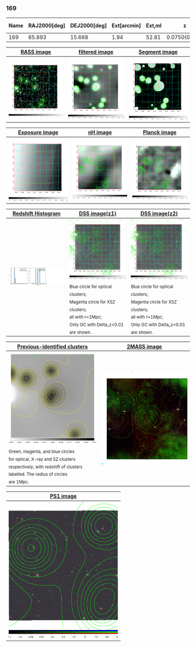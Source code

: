 <div STYLE="page-break-after: always;"></div>

### 169

|Name|RAJ2000[deg]|DEJ2000[deg] |Ext[arcmin]| Ext,ml | z | z_src| C|GC(XSZ,Delta_z<0.01)| GC(OPT,Delta_z<0.01)|GC| R_sig[arcmin] | R500[arcmin] | R500[Mpc]| CRsig[c/s] | CR500[c/s] |L500[1E44 erg/s]|F500[1E-12 erg/s/cm^2]| M500[1E14 Msun]|Tx[keV]|Cnt_sig|Beta|Rc[arcmin]|Comment|Alias|
|---|---|---|---|---|---|------|---|--------|---------|----------|---|---|---|---|---|---|---|---|---|---|---|---|---|---|
|169| 65.893| 15.668| 1.94| 52.81| 0.0750(0.005)| z1,| G| -| -| -| 23.219| 9.557| 0.816| 0.191(0.043)| 0.174(0.039)| 0.388(0.027)| 2.814(0.197)| 1.66(0.06)| 3.00(0.07)| 147.7| 0.911(-0.091+0.063)| 4.485(-0.615+0.439)| -| t058|

|[RASS image](../image/169/169_img.pdf)|[filtered image](../image/169/169_fil.pdf)|[Segment image](../image/169/169_seg.pdf)|
|-------------------|--------------------|-------------------|
| <img src="../image/169/169_img.png" width="300">  | <img src="../image/169/169_fil.png" width="300">   | <img src="../image/169/169_seg.png" width="300">  |

|[Exposure image](../image/169/169_mex.pdf)| [nH image](../image/169/169_nh.pdf)| [Planck image](../image/169/169_p.pdf)|
|-------------------|--------------------|-------------------|
|<img src="../image/169/169_mex.png" width="300">   | <img src="../image/169/169_nh.png" width="300">    | <img src="../image/169/169_p.png" width="300"> |

|[Redshift Histogram](../image/169/169_zg.pdf) | [DSS image(z1)](../image/169/169_dss_z1.pdf)      |  [DSS image(z2)](../image/169/169_dss_z2.pdf)    |
|-------------------|--------------------|-------------------|
|<img src="../image/169/169_zg.png" width="300"> |<img src="../image/169/169_dss_z1.png" width="300"> <sub><br>Blue circle for optical clusters; <br>Magenta circle for XSZ clusters; <br>all with r=1Mpc; <br>Only GC with Delta_z<0.01 are shown. </sub>| <img src="../image/169/169_dss_z2.png" width="300"><sub><br>Blue circle for optical clusters; <br>Magenta circle for XSZ clusters; <br>all with r=1Mpc; <br>Only GC with Delta_z<0.01 are shown. </sub> |

|[Previous-identified clusters](../image/169/169_gc.pdf) | [2MASS image](../image/169/169_2mass.pdf)      |
|-------------------|-------------------|
|<img src=../image/169/169_gc.png width="300"> <br><sub>Green, magenta, and blue circles <br>for optical, X-ray and SZ clusters <br>respectively, with redshift of clusters <br>labelled. The radius of circles <br>are 1Mpc.</sub>|<img src="../image/169/169_2mass.png" width="300">  |

|[PS1 image](../image/169/169_ps1.pdf)            |
|-------------------|
| <img src="../image/169/169_ps1.png" width="300">  |
